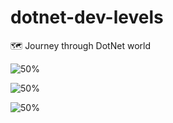 # dotnet-dev-levels
🗺️ Journey through DotNet world

![50%](https://progress-bar.dev/1?title=Junior)

![50%](https://progress-bar.dev/0?title=Regular)

![50%](https://progress-bar.dev/0?title=Senior)
